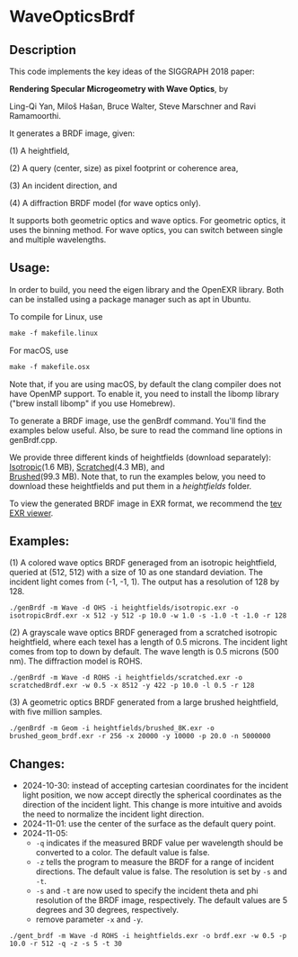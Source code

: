 # WaveOpticsBrdf

## Description

This code implements the key ideas of the SIGGRAPH 2018 paper:

**Rendering Specular Microgeometry with Wave Optics**, by

Ling-Qi Yan, Miloš Hašan, Bruce Walter, Steve Marschner and Ravi Ramamoorthi.

It generates a BRDF image, given:

(1) A heightfield, 

(2) A query (center, size) as pixel footprint or coherence area,

(3) An incident direction, and 

(4) A diffraction BRDF model (for wave optics only).

It supports both geometric optics and wave optics. For geometric optics, it uses 
the binning method. For wave optics, you can switch between single and multiple 
wavelengths.

## Usage:

In order to build, you need the eigen library and the OpenEXR library. Both can 
be installed using a package manager such as apt in Ubuntu.

To compile for Linux, use 
```makefile
make -f makefile.linux
```

For macOS, use 
```makefile
make -f makefile.osx
```
Note that, if you are using macOS, by default the clang compiler does not 
have OpenMP support. To enable it, you need to install the libomp library ("brew 
install libomp" if you use Homebrew).

To generate a BRDF image, use the genBrdf command. You'll find the examples 
below useful. Also, be sure to read the command line options in genBrdf.cpp.

We provide three different kinds of heightfields (download separately): 
[Isotropic](https://www.dropbox.com/s/siepjp35pfw218i/isotropic.exr?dl=1)(1.6 MB), 
[Scratched](https://www.dropbox.com/s/p3mm6ws2o18kh3u/scratched.exr?dl=1)(4.3 MB), and  
[Brushed](https://www.dropbox.com/s/vykp2bravkp3tzv/brushed_8K.exr?dl=1)(99.3 MB). 
Note that, to run the examples below, you need to download these heightfields and put them in a *heightfields* folder.

To view the generated BRDF image in EXR format, we recommend the [tev EXR 
viewer](https://github.com/Tom94/tev).

## Examples:

(1) A colored wave optics BRDF generaged from an isotropic heightfield, queried 
at (512, 512) with a size of 10 as one standard deviation. The incident light 
comes from (-1, -1, 1). The output has a resolution of 128 by 128.
```
./genBrdf -m Wave -d OHS -i heightfields/isotropic.exr -o isotropicBrdf.exr -x 512 -y 512 -p 10.0 -w 1.0 -s -1.0 -t -1.0 -r 128
```
(2) A grayscale wave optics BRDF generaged from a scratched isotropic 
heightfield, where each texel has a length of 0.5 microns. The incident light 
comes from top to down by default. The wave length is 0.5 microns (500 nm). The diffraction model is ROHS.
```
./genBrdf -m Wave -d ROHS -i heightfields/scratched.exr -o scratchedBrdf.exr -w 0.5 -x 8512 -y 422 -p 10.0 -l 0.5 -r 128
```
(3) A geometric optics BRDF generated from a large brushed heightfield, with 
five million samples.
```
./genBrdf -m Geom -i heightfields/brushed_8K.exr -o brushed_geom_brdf.exr -r 256 -x 20000 -y 10000 -p 20.0 -n 5000000
```

## Changes:

- 2024-10-30: instead of accepting cartesian coordinates for the incident light position, we now accept directly the spherical coordinates as the direction of the incident light. This change is more intuitive and avoids the need to normalize the incident light direction.
- 2024-11-01: use the center of the surface as the default query point.
- 2024-11-05:
  - `-q` indicates if the measured BRDF value per wavelength should be converted to a color. The default value is false.
  - `-z` tells the program to measure the BRDF for a range of incident directions. The default value is false. The resolution is set by `-s` and `-t`.
  - `-s` and `-t` are now used to specify the incident theta and phi resolution of the BRDF image, respectively. The default values are 5 degrees and 30 degrees, respectively.
  - remove parameter `-x` and `-y`.

```shell
./gent_brdf -m Wave -d ROHS -i heightfields.exr -o brdf.exr -w 0.5 -p 10.0 -r 512 -q -z -s 5 -t 30
```